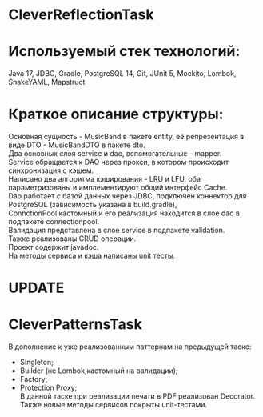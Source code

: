 # CleverReflectionTask

# Используемый стек технологий:
Java 17, JDBC, Gradle, PostgreSQL 14, Git, JUnit 5, Mockito, Lombok, SnakeYAML, Mapstruct

# Краткое описание структуры:
Основная сущность - MusicBand в пакете еntity, её репрезентация в виде DTO - MusicBandDTO в пакете dto.   
Два основных слоя service и dao, вспомогательные - mapper.   
Service обращается к DAO через прокси, в котором происходит синхронизация с кэшем.    
Написано два алгоритма кэширования - LRU и LFU, оба параметризованы и имплементируют общий интерфейс Cache.  
Dao работает с базой данных через JDBC, подключен коннектор для PostgreSQL (зависимость указана в build.gradle),  
ConnctionPool кастомный и его реализация находится в слое dao в подпакете connectionpool.  
Валидация представлена в слое service в подпакете validation.  
Тажке реализованы CRUD операции.  
Проект содержит javadoc.  
На методы сервиса и кэша написаны unit тесты.

# UPDATE
# CleverPatternsTask
В дополнение к уже реализованным паттернам на предыдущей таске:  
- Singleton;  
- Builder (не Lombok,кастомный на валидации);  
- Factory;  
- Protection Proxy;  
В данной таске при реализации печати в PDF реализован Decorator.  
Также новые методы сервисов покрыты unit-тестами. 
